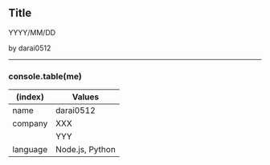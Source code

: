 ## Title

YYYY/MM/DD

by darai0512

---

<!-- .slide: data-background="img/profile.jpeg"-->
<!-- .slide: data-background-opacity="0.5"-->
### console.table(me)

|(index)|Values|
|---|---|
|name|darai0512|
|company|XXX|
||YYY|
|language|Node.js, Python|
